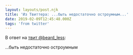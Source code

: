 ```yaml
---
layout: layouts/post.njk
title: 'Из Твиттера: ...быть недостаточно остроумным...'
date: 2019-02-09T12:45:48.000Z
tags: 'from twitter'
---
```

В ответ на [твит @beard_less](https://twitter.com/_/status/1093343197454106624):

...быть недостаточно остроумным
